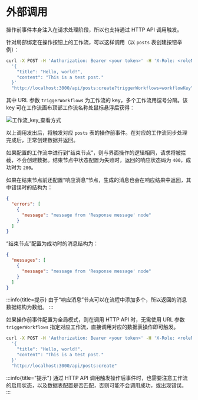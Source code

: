 # 外部调用

操作前事件本身注入在请求处理阶段，所以也支持通过 HTTP API 调用触发。

针对局部绑定在操作按钮上的工作流，可以这样调用（以 `posts` 表创建按钮举例）：

```bash
curl -X POST -H 'Authorization: Bearer <your token>' -H 'X-Role: <roleName>' -d \
  '{
    "title": "Hello, world!",
    "content": "This is a test post."
  }'
  "http://localhost:3000/api/posts:create?triggerWorkflows=workflowKey"
```

其中 URL 参数 `triggerWorkflows` 为工作流的 key，多个工作流用逗号分隔。该 key 可在工作流画布顶部工作流名称处鼠标悬浮后获得：

![工作流_key_查看方式](https://static-docs.nocobase.com/20240426135108.png)

以上调用发出后，将触发对应 `posts` 表的操作前事件。在对应的工作流同步处理完成后，正常创建数据并返回。

如果配置的工作流中进行到“结束节点”，则与界面操作的逻辑相同，请求将被拦截，不会创建数据。结束节点中状态配置为失败时，返回的响应状态码为 `400`，成功时为 `200`。

如果在结束节点前还配置“响应消息”节点，生成的消息也会在响应结果中返回，其中错误时的结构为：

```json
{
  "errors": [
    {
      "message": "message from 'Response message' node"
    }
  ]
}
```

“结束节点”配置为成功时的消息结构为：

```json
{
  "messages": [
    {
      "message": "message from 'Response message' node"
    }
  ]
}
```

:::info{title=提示}
由于“响应消息”节点可以在流程中添加多个，所以返回的消息数据结构为数组。
:::

如果操作前事件配置为全局模式，则在调用 HTTP API 时，无需使用 URL 参数 `triggerWorkflows` 指定对应工作流，直接调用对应的数据表操作即可触发。

```bash
curl -X POST -H 'Authorization: Bearer <your token>' -H 'X-Role: <roleName>' -d \
  '{
    "title": "Hello, world!",
    "content": "This is a test post."
  }'
  "http://localhost:3000/api/posts:create"
```

:::info{title="提示"}
通过 HTTP API 调用触发操作后事件时，也需要注意工作流的启用状态，以及数据表配置是否匹配，否则可能不会调用成功，或出现错误。
:::
